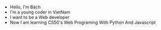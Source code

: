 - Hello, I'm Bách
- I'm a young coder in VietNam
- I want to be a Web developer
- Now I am learning CS50's Web Programing With Python And Javascript

